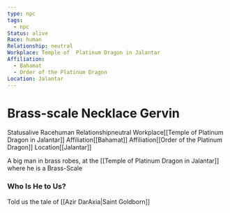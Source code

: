 ```yaml
---
type: npc
tags:
  - npc
Status: alive
Race: human
Relationship: neutral
Workplace: Temple of  Platinum Dragon in Jalantar
Affiliation:
  - Bahamat
  - Order of the Platinum Dragon
Location: Jalantar
---
```


# Brass-scale Necklace Gervin
<span class="dataview inline-field"><span class="inline-field-key">Status</span><span class="inline-field-value">alive</span></span>
<span class="dataview inline-field"><span class="inline-field-key">Race</span><span class="inline-field-value">human</span></span>
<span class="dataview inline-field"><span class="inline-field-key">Relationship</span><span class="inline-field-value">neutral</span></span>
<span class="dataview inline-field"><span class="inline-field-key">Workplace</span><span class="inline-field-value">[[Temple of  Platinum Dragon in Jalantar]]</span></span>
<span class="dataview inline-field"><span class="inline-field-key">Affiliation</span><span class="inline-field-value">[[Bahamat]]</span></span>
<span class="dataview inline-field"><span class="inline-field-key">Affiliation</span><span class="inline-field-value">[[Order of the Platinum Dragon]]</span></span>
<span class="dataview inline-field"><span class="inline-field-key">Location</span><span class="inline-field-value">[[Jalantar]]</span></span>

A big man in brass robes, at the [[Temple of  Platinum Dragon in Jalantar]] where he is a Brass-Scale

### Who Is He to Us?
Told us the tale of [[Azir DarAxia|Saint Goldborn]]